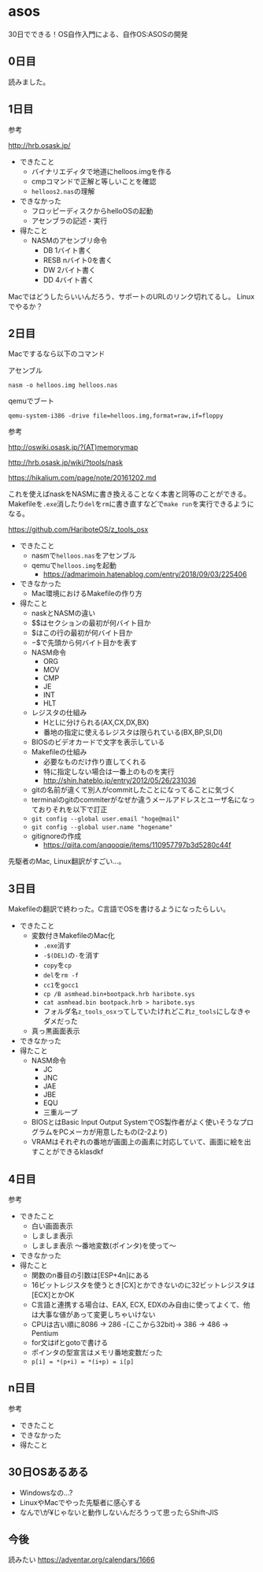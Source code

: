 # asos
30日でできる！OS自作入門による、自作OS:ASOSの開発

## 0日目
読みました。

## 1日目
参考

http://hrb.osask.jp/

* できたこと
    * バイナリエディタで地道にhelloos.imgを作る
    * cmpコマンドで正解と等しいことを確認
    * `helloos2.nas`の理解
* できなかった
    * フロッピーディスクからhelloOSの起動
    * アセンブラの記述・実行
* 得たこと
    * NASMのアセンブリ命令
        * DB 1バイト書く
        * RESB nバイト0を書く
        * DW 2バイト書く
        * DD 4バイト書く

Macではどうしたらいいんだろう、サポートのURLのリンク切れてるし。
Linuxでやるか？

## 2日目
Macでするなら以下のコマンド

アセンブル

`nasm -o helloos.img helloos.nas`

qemuでブート

`qemu-system-i386 -drive file=helloos.img,format=raw,if=floppy`

参考

http://oswiki.osask.jp/?(AT)memorymap

http://hrb.osask.jp/wiki/?tools/nask

https://hikalium.com/page/note/20161202.md

これを使えばnaskをNASMに書き換えることなく本書と同等のことができる。Makefileを`.exe`消したり`del`を`rm`に書き直すなどで`make run`を実行できるようになる。

https://github.com/HariboteOS/z_tools_osx

* できたこと
    * nasmで`helloos.nas`をアセンブル
    * qemuで`helloos.img`を起動
        * https://admarimoin.hatenablog.com/entry/2018/09/03/225406
* できなかった
    * Mac環境におけるMakefileの作り方
* 得たこと
    * naskとNASMの違い
    * $$はセクションの最初が何バイト目か
    * $はこの行の最初が何バイト目か
    * $-$$で先頭から何バイト目かを表す
    * NASM命令
        * ORG
        * MOV
        * CMP
        * JE
        * INT
        * HLT    
    * レジスタの仕組み
        * HとLに分けられる(AX,CX,DX,BX)
        * 番地の指定に使えるレジスタは限られている(BX,BP,SI,DI)
    * BIOSのビデオカードで文字を表示している
    * Makefileの仕組み
        * 必要なものだけ作り直してくれる
        * 特に指定しない場合は一番上のものを実行
        * http://shin.hateblo.jp/entry/2012/05/26/231036
    * gitの名前が違くて別人がcommitしたことになってることに気づく
    * terminalのgitのcommiterがなぜか違うメールアドレスとユーザ名になっておりそれを以下で訂正
    * `git config --global user.email "hoge@mail"`
    * `git config --global user.name "hogename"`
    * gitignoreの作成
        * https://qiita.com/anqooqie/items/110957797b3d5280c44f

先駆者のMac, Linux翻訳がすごい...。

## 3日目
Makefileの翻訳で終わった。C言語でOSを書けるようになったらしい。

* できたこと
    * 変数付きMakefileのMac化
        * `.exe`消す
        * `-$(DEL)`の`-`を消す
        * `copy`を`cp`
        * `del`を`rm -f`
        * `cc1`を`gocc1`
        * `cp /B asmhead.bin+bootpack.hrb haribote.sys`
        * `cat asmhead.bin bootpack.hrb > haribote.sys`
        * フォルダ名`z_tools_osx`ってしていたけれどこれ`z_tools`にしなきゃダメだった
    * 真っ黒画面表示
* できなかった
* 得たこと
    * NASM命令
        * JC
        * JNC
        * JAE
        * JBE
        * EQU
        * 三重ループ
    * BIOSとはBasic Input Output SystemでOS製作者がよく使いそうなプログラムをPCメーカが用意したもの(2-2より)
    * VRAMはそれぞれの番地が画面上の画素に対応していて、画面に絵を出すことができるklasdkf

## 4日目
参考
* できたこと
    * 白い画面表示
    * しましま表示
    * しましま表示 〜番地変数(ポインタ)を使って〜
* できなかった
* 得たこと
    * 関数のn番目の引数は[ESP+4n]にある
    * 16ビットレジスタを使うとき[CX]とかできないのに32ビットレジスタは[ECX]とかOK
    * C言語と連携する場合は、EAX, ECX, EDXのみ自由に使ってよくて、他は大事な値があって変更しちゃいけない
    * CPUは古い順に8086 -> 286 -(ここから32bit)-> 386 -> 486 -> Pentium
    * for文はifとgotoで書ける
    * ポインタの型宣言はメモリ番地変数だった
    * `p[i] = *(p+i) = *(i+p) = i[p]`

## n日目
参考
* できたこと
* できなかった
* 得たこと

## 30日OSあるある
* Windowsなの...?
* LinuxやMacでやった先駆者に感心する
* なんで\が¥じゃないと動作しないんだろうって思ったらShift-JIS

## 今後

読みたい
https://adventar.org/calendars/1666
